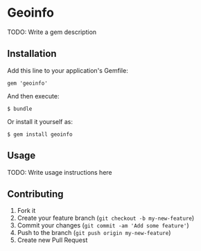 # Geoinfo

TODO: Write a gem description

## Installation

Add this line to your application's Gemfile:

    gem 'geoinfo'

And then execute:

    $ bundle

Or install it yourself as:

    $ gem install geoinfo

## Usage

TODO: Write usage instructions here

## Contributing

1. Fork it
2. Create your feature branch (`git checkout -b my-new-feature`)
3. Commit your changes (`git commit -am 'Add some feature'`)
4. Push to the branch (`git push origin my-new-feature`)
5. Create new Pull Request
